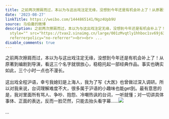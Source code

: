 ```yaml
---
title: 之前两次擦肩而过，本以为与这出戏注定无缘，没想到今年还是有机会补上了！从原著到编剧到导演，看这三个名字就很放心，稳稳托起一部经典作品。事实也确实如此，...
date: '2023-08-27'
linkTitle: https://weibo.com/1444865141/Ngz4Upb9U
source: 马伯庸的微博
description: 之前两次擦肩而过，本以为与这出戏注定无缘，没想到今年还是有机会补上了！从原著到编剧到导演，看这三个名字就很放心，稳稳托起一部经典作品。事实也确实如此，三个小时一点也不漫长。<br><br>这出戏全程沪语，幸亏我媳妇是上海人，我为了写《大医》也曾做过深入调研。所以对我来说，台词理解难度不大，很多属于沪语的小趣味也能get到。最有意思的是，我对里面所有骂人、争吵、抱怨、冷嘲热讽的台词，一听就懂；对一切讲具体事体、正面的表达，反而一脸茫然，只能去抬头看字幕……<img
  style="" src="https://tvax2.sinaimg.cn/large/001zMvqtly1hhboc1sv69j63402c0kjn02.jpg"
  referrerpolicy="no-referrer"><br><br> ...
disable_comments: true
---
```

之前两次擦肩而过，本以为与这出戏注定无缘，没想到今年还是有机会补上了！从原著到编剧到导演，看这三个名字就很放心，稳稳托起一部经典作品。事实也确实如此，三个小时一点也不漫长。<br><br>这出戏全程沪语，幸亏我媳妇是上海人，我为了写《大医》也曾做过深入调研。所以对我来说，台词理解难度不大，很多属于沪语的小趣味也能get到。最有意思的是，我对里面所有骂人、争吵、抱怨、冷嘲热讽的台词，一听就懂；对一切讲具体事体、正面的表达，反而一脸茫然，只能去抬头看字幕……<img style="" src="https://tvax2.sinaimg.cn/large/001zMvqtly1hhboc1sv69j63402c0kjn02.jpg" referrerpolicy="no-referrer"><br><br> ...
